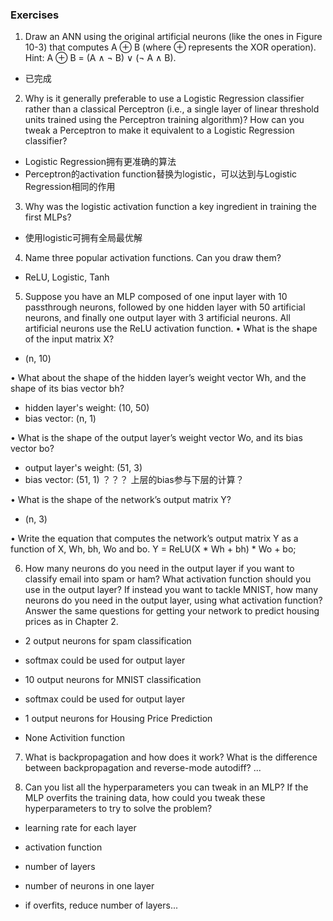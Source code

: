 ### Exercises

1. Draw an ANN using the original artificial neurons (like the ones in Figure 10-3) that computes A ⊕ B (where ⊕ represents the XOR operation). Hint: A ⊕ B = (A ∧ ¬ B) ∨ (¬ A ∧ B).
- 已完成

2. Why is it generally preferable to use a Logistic Regression classifier rather than a classical Perceptron (i.e., a single layer of linear threshold units trained using the Perceptron training algorithm)? How can you tweak a Perceptron to make it equivalent to a Logistic Regression classifier?
- Logistic Regression拥有更准确的算法
- Perceptron的activation function替换为logistic，可以达到与Logistic Regression相同的作用


3. Why was the logistic activation function a key ingredient in training the first MLPs?
- 使用logistic可拥有全局最优解

4. Name three popular activation functions. Can you draw them?
- ReLU, Logistic, Tanh

5. Suppose you have an MLP composed of one input layer with 10 passthrough neurons, followed by one hidden layer with 50 artificial neurons, and finally one output layer with 3 artificial neurons. All artificial neurons use the ReLU activation function.
• What is the shape of the input matrix X?
- (n, 10)

• What about the shape of the hidden layer’s weight vector Wh, and the shape of its bias vector bh?
- hidden layer's weight: (10, 50)
- bias vector: (n, 1)

• What is the shape of the output layer’s weight vector Wo, and its bias vector bo?
- output layer's weight: (51, 3)
- bias vector: (51, 1)
？？？ 上层的bias参与下层的计算？

• What is the shape of the network’s output matrix Y?
- (n, 3)

• Write the equation that computes the network’s output matrix Y as a function of X, Wh, bh, Wo and bo.
 Y = ReLU(X * Wh + bh) * Wo + bo;

6. How many neurons do you need in the output layer if you want to classify email into spam or ham? What activation function should you use in the output layer? If instead you want to tackle MNIST, how many neurons do you need in the output layer, using what activation function? Answer the same questions for getting your network to predict housing prices as in Chapter 2.

- 2 output neurons for spam classification
- softmax could be used for output layer

- 10 output neurons for MNIST classification
- softmax could be used for output layer

- 1 output neurons for Housing Price Prediction
- None Activition function


7. What is backpropagation and how does it work? What is the difference between backpropagation and reverse-mode autodiff?
...


8. Can you list all the hyperparameters you can tweak in an MLP? If the MLP overfits the training data, how could you tweak these hyperparameters to try to solve the problem?
- learning rate for each layer
- activation function
- number of layers
- number of neurons in one layer

- if overfits, reduce number of layers...
